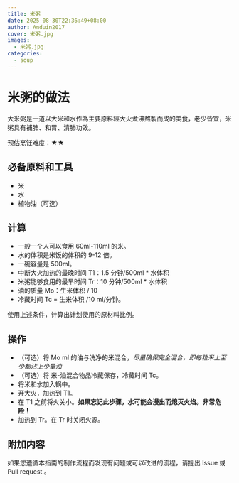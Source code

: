 ```yaml
---
title: 米粥
date: 2025-08-30T22:36:49+08:00
author: Anduin2017
cover: 米粥.jpg
images:
  - 米粥.jpg
categories:
  - soup
---
```


# 米粥的做法

大米粥是一道以大米和水作為主要原料經大火煮沸熬製而成的美食，老少皆宜，米粥具有補脾、和胃、清肺功效。

预估烹饪难度：★★

## 必备原料和工具

* 米
* 水
* 植物油（可选）

## 计算

* 一般一个人可以食用 60ml-110ml 的米。
* 水的体积是米饭的体积的 9-12 倍。
* 一碗容量是 500ml。
* 中断大火加热的最晚时间 T1：1.5  分钟/500ml * 水体积
* 米粥能够食用的最早时间 Tr：10  分钟/500ml * 水体积
* 油的质量 Mo：生米体积 / 10
* 冷藏时间 Tc = 生米体积 /10 ml/分钟。

使用上述条件，计算出计划使用的原材料比例。

## 操作

* （可选）将 Mo ml 的油与洗净的米混合，*尽量确保完全混合，即每粒米上至少都沾上少量油*
* （可选）将 米-油混合物品冷藏保存，冷藏时间 Tc。
* 将米和水加入锅中。
* 开大火，加热到 T1。
* 在 T1 之前将火关小。**如果忘记此步骤，水可能会漫出而熄灭火焰。非常危险！**
* 加热到 Tr。在 Tr 时关闭火源。

## 附加内容

如果您遵循本指南的制作流程而发现有问题或可以改进的流程，请提出 Issue 或 Pull request 。

